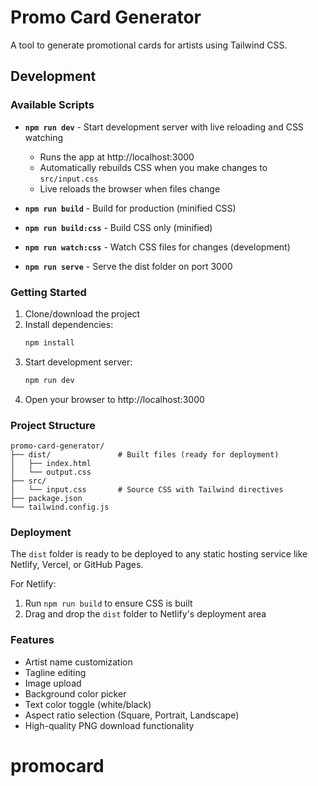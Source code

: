 # Promo Card Generator

A tool to generate promotional cards for artists using Tailwind CSS.

## Development

### Available Scripts

- **`npm run dev`** - Start development server with live reloading and CSS watching
  - Runs the app at http://localhost:3000
  - Automatically rebuilds CSS when you make changes to `src/input.css`
  - Live reloads the browser when files change

- **`npm run build`** - Build for production (minified CSS)
- **`npm run build:css`** - Build CSS only (minified)
- **`npm run watch:css`** - Watch CSS files for changes (development)
- **`npm run serve`** - Serve the dist folder on port 3000

### Getting Started

1. Clone/download the project
2. Install dependencies:
   ```bash
   npm install
   ```
3. Start development server:
   ```bash
   npm run dev
   ```
4. Open your browser to http://localhost:3000

### Project Structure

```
promo-card-generator/
├── dist/               # Built files (ready for deployment)
│   ├── index.html
│   └── output.css
├── src/
│   └── input.css       # Source CSS with Tailwind directives
├── package.json
└── tailwind.config.js
```

### Deployment

The `dist` folder is ready to be deployed to any static hosting service like Netlify, Vercel, or GitHub Pages.

For Netlify:
1. Run `npm run build` to ensure CSS is built
2. Drag and drop the `dist` folder to Netlify's deployment area

### Features

- Artist name customization
- Tagline editing
- Image upload
- Background color picker
- Text color toggle (white/black)
- Aspect ratio selection (Square, Portrait, Landscape)
- High-quality PNG download functionality
# promocard
